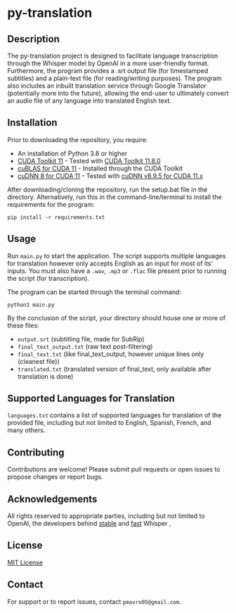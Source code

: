 
# py-translation

## Description
The py-translation project is designed to facilitate language transcription through the Whisper model by OpenAI in a more user-friendly format. Furthermore, the program provides a .srt output file (for timestamped subtitles) and a plain-text file (for reading/writing purposes). The program also includes an inbuilt translation service through Google Translator (potentially more into the future), allowing the end-user to ultimately convert an audio file of any language into translated English text.

## Installation

Prior to downloading the repository, you require:

- An installation of Python 3.8 or higher
- [CUDA Toolkit 11](https://developer.nvidia.com/cuda-toolkit-archive) - Tested with [CUDA Toolkit 11.8.0](https://developer.nvidia.com/cuda-11-8-0-download-archive)
- [cuBLAS for CUDA 11](https://developer.nvidia.com/cublas) - Installed through the CUDA Toolkit
- [cuDNN 8 for CUDA 11](https://developer.nvidia.com/rdp/cudnn-archive) - Tested with [cuDNN v8.9.5 for CUDA 11.x](https://developer.nvidia.com/rdp/cudnn-archive#a-collapse895-118)

After downloading/cloning the repository, run the setup.bat file in the directory. Alternatively, run this in the command-line/terminal to install the requirements for the program:
```
pip install -r requirements.txt
```

## Usage

Run `main.py` to start the application. The script supports multiple languages for translation however only accepts English as an input for most of its' inputs. You must also have a `.wav`, `.mp3` or `.flac` file present prior to running the script (for transcription).

The program can be started through the terminal command:
```
python3 main.py
```

By the conclusion of the script, your directory should house one or more of these files:

- `output.srt` (subtitling file, made for SubRip)
- `final_text_output.txt` (raw text post-filtering)
- `final_text.txt` (like final_text_output, however unique lines only (cleanest file))
- `translated.txt` (translated version of final_text, only available after translation is done)

## Supported Languages for Translation

`languages.txt` contains a list of supported languages for translation of the provided file, including but not limited to English, Spanish, French, and many others.

## Contributing
Contributions are welcome! Please submit pull requests or open issues to propose changes or report bugs.

## Acknowledgements
All rights reserved to appropriate parties, including but not limited to OpenAI, the developers behind [stable](https://github.com/jianfch/stable-ts) and [fast](https://github.com/SYSTRAN/faster-whisper) Whisper ,

## License
[MIT License](https://choosealicense.com/licenses/mit/)

## Contact
For support or to report issues, contact `pmavro05@gmail.com`.
